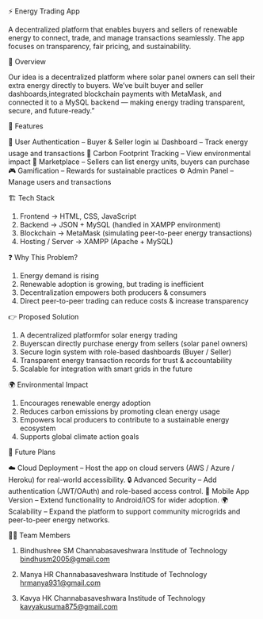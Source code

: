 ⚡ Energy Trading App

A decentralized platform that enables buyers and sellers of renewable energy to connect, trade, and manage transactions seamlessly. 
The app focuses on transparency, fair pricing, and sustainability.

📖 Overview

   Our idea is a decentralized platform where solar panel owners can sell their extra energy directly to buyers.
   We’ve built buyer and seller dashboards,integrated blockchain payments with MetaMask, and connected it to a 
   MySQL backend — making energy trading transparent, secure, and future-ready.”

🌟 Features

   🔑 User Authentication – Buyer & Seller login
   📊 Dashboard – Track energy usage and transactions
   🌱 Carbon Footprint Tracking – View environmental impact
   🛒 Marketplace – Sellers can list energy units, buyers can purchase
   🎮 Gamification – Rewards for sustainable practices
   ⚙️ Admin Panel – Manage users and transactions

🏗️ Tech Stack

   1. Frontend → HTML, CSS, JavaScript
   2. Backend → JSON + MySQL (handled in XAMPP environment)
   3. Blockchain → MetaMask (simulating peer-to-peer energy transactions)
   4. Hosting / Server → XAMPP (Apache + MySQL)

❓ Why This Problem?

   1. Energy demand is rising
   2. Renewable adoption is growing, but trading is inefficient
   3. Decentralization empowers both producers & consumers
   4. Direct peer-to-peer trading can reduce costs & increase transparency

👉 Proposed Solution

   1. A decentralized platformfor solar energy trading
   2. Buyerscan directly purchase energy from sellers (solar panel owners)
   3. Secure login system with role-based dashboards (Buyer / Seller)
   4. Transparent energy transaction records for trust & accountability
   5. Scalable for integration with smart grids in the future

🌍 Environmental Impact

   1. Encourages renewable energy adoption
   2. Reduces carbon emissions by promoting clean energy usage
   3. Empowers local producers to contribute to a sustainable energy ecosystem
   4. Supports global climate action goals

 🚀 Future Plans

   ☁️ Cloud Deployment – Host the app on cloud servers (AWS / Azure / Heroku) for real-world accessibility.
   🔒 Advanced Security – Add authentication (JWT/OAuth) and role-based access control. 
   📱 Mobile App Version – Extend functionality to Android/iOS for wider adoption.
   🌍 Scalability – Expand the platform to support community microgrids and peer-to-peer energy networks.


👨‍💻 Team Members

1. Bindhushree SM 
   Channabasaveshwara Institude of Technology
   bindhusm2005@gmail.com

2. Manya HR 
   Channabasaveshwara Institude of Technology
   hrmanya931@gmail.com

3. Kavya HK 
   Channabasaveshwara Institude of Technology
   kavyakusuma875@gmail.com







